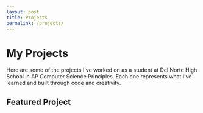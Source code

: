 ```yaml
---
layout: post
title: Projects
permalink: /projects/
---
```


# My Projects

Here are some of the projects I've worked on as a student at Del Norte High School in AP Computer Science Principles. Each one represents what I’ve learned and built through code and creativity.

## Featured Project